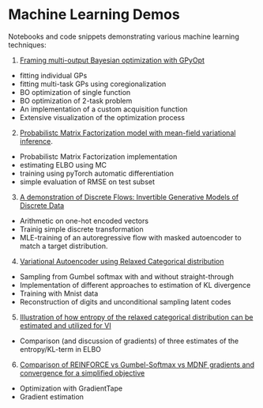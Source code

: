  # Machine Learning Demos

Notebooks and code snippets demonstrating various machine learning techniques:
1. [Framing multi-output Bayesian optimization with GPyOpt](multi-task_bayesian_optimization_demo.ipynb)
 * fitting individual GPs 
 * fitting multi-task GPs using coregionalization
 * BO optimization of single function
 * BO optimization of 2-task problem
 * An implementation of a custom acquisition function
 * Extensive visualization of the optimization process


2. [Probabilistc Matrix Factorization model with mean-field variational inference](probabilisitc_matrix_factorization_vi.ipynb).
 * Probabilistc Matrix Factorization implementation
 * estimating ELBO using MC
 * training using pyTorch automatic differentiation
 * simple evaluation of RMSE on test subset 


3. [A demonstration of Discrete Flows: Invertible Generative Models of Discrete Data](discrete_flows.ipynb)
 * Arithmetic on one-hot encoded vectors
 * Trainig simple discrete transformation
 * MLE-training of an autoregressive flow with masked autoencoder to match a target distribution.

4. [Variational Autoencoder using Relaxed Categorical distribution](vae_relaxed_categorical.ipynb)
 * Sampling from Gumbel softmax with and without straight-through
 * Implementation of different approaches to estimation of KL divergence
 * Training with Mnist data
 * Reconstruction of digits and unconditional sampling latent codes

5. [Illustration of how entropy of the relaxed categorical distribution can be estimated and utilized for VI](entropy_of_relaxed_categorical_distribution.ipynb)
 * Comparison (and discussion of gradients) of three estimates of the entropy/KL-term in ELBO

6. [Comparison of REINFORCE vs Gumbel-Softmax vs MDNF gradients and convergence for a simplified objective](reinforce_vs_gumbelsoftmax_gradients.ipynb)
 * Optimization with GradientTape
 * Gradient estimation

